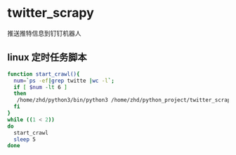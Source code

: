 # twitter_scrapy
推送推特信息到钉钉机器人

## linux 定时任务脚本
```bash
function start_crawl(){
  num=`ps -ef|grep twitte |wc -l`;
  if [ $num -lt 6 ]
  then
   /home/zhd/python3/bin/python3 /home/zhd/python_project/twitter_scrapy/twitter_scraper_test.py
  fi
}
while ((1 < 2))
do
  start_crawl
  sleep 5
done
```
